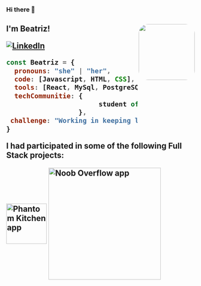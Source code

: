 ### Hi there 👋
<h2> I'm Beatriz! 


 
<img align='right' src="https://lh3.googleusercontent.com/RnAn0v1iruq7Oi56tWEBJFwMCxyRdAJhFYJ4JhjRGbPjtthAa1lF5eHCUc8WF6KEC2ymlDWkaT5giL4k6--0yPS5AvPagJ0JHz1tsVQCG2cNnP9p0xxROBIRsDxeVMq6QoAEeLB1" width="150" style="border-radius: 25px" >
 


 <P><a href="https://www.linkedin.com/in/beatriz-b-b9b66836/?locale=en_US)"><img src="https://img.shields.io/badge/LinkedIn--_.svg?style=social&logo=linkedin" alt="LinkedIn"></a>
</p>

```javascript
const Beatriz = {
  pronouns: "she" | "her",
  code: [Javascript, HTML, CSS],
  tools: [React, MySql, PostgreSQL, Node, Styled-Components],
  techCommunitie: {    
                       student of : "Schoolofcode",                   
                  },
 challenge: "Working in keeping learning"
}
```
 <p>I had participated in some of the following Full Stack projects:</p>

 
<a href="https://development-phantom-kitchen.netlify.app/"><img align='middle' src="https://raw.githubusercontent.com/beatrizi/imagenes/main/ph.png?token=GHSAT0AAAAAABTNSKC7WNQDQB6A36S6GULIYST6XFA" alt="Phantom Kitchen app" width="108" ></a><span>        </span><a href="https://thirsty-murdock-a21364.netlify.app/"><img align='middle' src="https://raw.githubusercontent.com/beatrizi/imagenes/main/noob.png?token=GHSAT0AAAAAABTNSKC6MKDMLF6FBSUCAMVWYST6Y2A" alt="Noob Overflow app" width="300" ></a>

